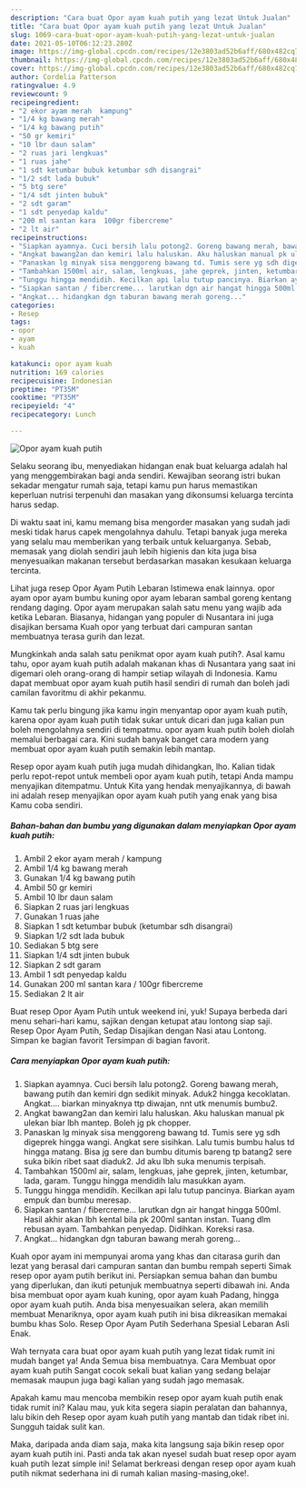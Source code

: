 ```yaml
---
description: "Cara buat Opor ayam kuah putih yang lezat Untuk Jualan"
title: "Cara buat Opor ayam kuah putih yang lezat Untuk Jualan"
slug: 1069-cara-buat-opor-ayam-kuah-putih-yang-lezat-untuk-jualan
date: 2021-05-10T06:12:23.280Z
image: https://img-global.cpcdn.com/recipes/12e3803ad52b6aff/680x482cq70/opor-ayam-kuah-putih-foto-resep-utama.jpg
thumbnail: https://img-global.cpcdn.com/recipes/12e3803ad52b6aff/680x482cq70/opor-ayam-kuah-putih-foto-resep-utama.jpg
cover: https://img-global.cpcdn.com/recipes/12e3803ad52b6aff/680x482cq70/opor-ayam-kuah-putih-foto-resep-utama.jpg
author: Cordelia Patterson
ratingvalue: 4.9
reviewcount: 9
recipeingredient:
- "2 ekor ayam merah  kampung"
- "1/4 kg bawang merah"
- "1/4 kg bawang putih"
- "50 gr kemiri"
- "10 lbr daun salam"
- "2 ruas jari lengkuas"
- "1 ruas jahe"
- "1 sdt ketumbar bubuk ketumbar sdh disangrai"
- "1/2 sdt lada bubuk"
- "5 btg sere"
- "1/4 sdt jinten bubuk"
- "2 sdt garam"
- "1 sdt penyedap kaldu"
- "200 ml santan kara  100gr fibercreme"
- "2 lt air"
recipeinstructions:
- "Siapkan ayamnya. Cuci bersih lalu potong2. Goreng bawang merah, bawang putih dan kemiri dgn sedikit minyak. Aduk2 hingga kecoklatan. Angkat.... biarkan minyaknya ttp diwajan, nnt utk menumis bumbu2."
- "Angkat bawang2an dan kemiri lalu haluskan. Aku haluskan manual pk ulekan biar lbh mantep. Boleh jg pk chopper."
- "Panaskan lg minyak sisa menggoreng bawang td. Tumis sere yg sdh digeprek hingga wangi. Angkat sere sisihkan. Lalu tumis bumbu halus td hingga matang. Bisa jg sere dan bumbu ditumis bareng tp batang2 sere suka bikin ribet saat diaduk2. Jd aku lbh suka menumis terpisah."
- "Tambahkan 1500ml air, salam, lengkuas, jahe geprek, jinten, ketumbar, lada, garam. Tunggu hingga mendidih lalu masukkan ayam."
- "Tunggu hingga mendidih. Kecilkan api lalu tutup pancinya. Biarkan ayam empuk dan bumbu meresap."
- "Siapkan santan / fibercreme... larutkan dgn air hangat hingga 500ml. Hasil akhir akan lbh kental bila pk 200ml santan instan. Tuang dlm rebusan ayam. Tambahkan penyedap. Didihkan. Koreksi rasa."
- "Angkat... hidangkan dgn taburan bawang merah goreng..."
categories:
- Resep
tags:
- opor
- ayam
- kuah

katakunci: opor ayam kuah 
nutrition: 169 calories
recipecuisine: Indonesian
preptime: "PT35M"
cooktime: "PT35M"
recipeyield: "4"
recipecategory: Lunch

---
```



![Opor ayam kuah putih](https://img-global.cpcdn.com/recipes/12e3803ad52b6aff/680x482cq70/opor-ayam-kuah-putih-foto-resep-utama.jpg)

Selaku seorang ibu, menyediakan hidangan enak buat keluarga adalah hal yang menggembirakan bagi anda sendiri. Kewajiban seorang istri bukan sekadar mengatur rumah saja, tetapi kamu pun harus memastikan keperluan nutrisi terpenuhi dan masakan yang dikonsumsi keluarga tercinta harus sedap.

Di waktu  saat ini, kamu memang bisa mengorder masakan yang sudah jadi meski tidak harus capek mengolahnya dahulu. Tetapi banyak juga mereka yang selalu mau memberikan yang terbaik untuk keluarganya. Sebab, memasak yang diolah sendiri jauh lebih higienis dan kita juga bisa menyesuaikan makanan tersebut berdasarkan masakan kesukaan keluarga tercinta. 

Lihat juga resep Opor Ayam Putih Lebaran Istimewa enak lainnya. opor ayam opor ayam bumbu kuning opor ayam lebaran sambal goreng kentang rendang daging. Opor ayam merupakan salah satu menu yang wajib ada ketika Lebaran. Biasanya, hidangan yang populer di Nusantara ini juga disajikan bersama Kuah opor yang terbuat dari campuran santan membuatnya terasa gurih dan lezat.

Mungkinkah anda salah satu penikmat opor ayam kuah putih?. Asal kamu tahu, opor ayam kuah putih adalah makanan khas di Nusantara yang saat ini digemari oleh orang-orang di hampir setiap wilayah di Indonesia. Kamu dapat membuat opor ayam kuah putih hasil sendiri di rumah dan boleh jadi camilan favoritmu di akhir pekanmu.

Kamu tak perlu bingung jika kamu ingin menyantap opor ayam kuah putih, karena opor ayam kuah putih tidak sukar untuk dicari dan juga kalian pun boleh mengolahnya sendiri di tempatmu. opor ayam kuah putih boleh diolah memalui berbagai cara. Kini sudah banyak banget cara modern yang membuat opor ayam kuah putih semakin lebih mantap.

Resep opor ayam kuah putih juga mudah dihidangkan, lho. Kalian tidak perlu repot-repot untuk membeli opor ayam kuah putih, tetapi Anda mampu menyajikan ditempatmu. Untuk Kita yang hendak menyajikannya, di bawah ini adalah resep menyajikan opor ayam kuah putih yang enak yang bisa Kamu coba sendiri.

<!--inarticleads1-->

##### Bahan-bahan dan bumbu yang digunakan dalam menyiapkan Opor ayam kuah putih:

1. Ambil 2 ekor ayam merah / kampung
1. Ambil 1/4 kg bawang merah
1. Gunakan 1/4 kg bawang putih
1. Ambil 50 gr kemiri
1. Ambil 10 lbr daun salam
1. Siapkan 2 ruas jari lengkuas
1. Gunakan 1 ruas jahe
1. Siapkan 1 sdt ketumbar bubuk (ketumbar sdh disangrai)
1. Siapkan 1/2 sdt lada bubuk
1. Sediakan 5 btg sere
1. Siapkan 1/4 sdt jinten bubuk
1. Siapkan 2 sdt garam
1. Ambil 1 sdt penyedap kaldu
1. Gunakan 200 ml santan kara / 100gr fibercreme
1. Sediakan 2 lt air


Buat resep Opor Ayam Putih untuk weekend ini, yuk! Supaya berbeda dari menu sehari-hari kamu, sajikan dengan ketupat atau lontong siap saji. Resep Opor Ayam Putih, Sedap Disajikan dengan Nasi atau Lontong. Simpan ke bagian favorit Tersimpan di bagian favorit. 

<!--inarticleads2-->

##### Cara menyiapkan Opor ayam kuah putih:

1. Siapkan ayamnya. Cuci bersih lalu potong2. Goreng bawang merah, bawang putih dan kemiri dgn sedikit minyak. Aduk2 hingga kecoklatan. Angkat.... biarkan minyaknya ttp diwajan, nnt utk menumis bumbu2.
1. Angkat bawang2an dan kemiri lalu haluskan. Aku haluskan manual pk ulekan biar lbh mantep. Boleh jg pk chopper.
1. Panaskan lg minyak sisa menggoreng bawang td. Tumis sere yg sdh digeprek hingga wangi. Angkat sere sisihkan. Lalu tumis bumbu halus td hingga matang. Bisa jg sere dan bumbu ditumis bareng tp batang2 sere suka bikin ribet saat diaduk2. Jd aku lbh suka menumis terpisah.
1. Tambahkan 1500ml air, salam, lengkuas, jahe geprek, jinten, ketumbar, lada, garam. Tunggu hingga mendidih lalu masukkan ayam.
1. Tunggu hingga mendidih. Kecilkan api lalu tutup pancinya. Biarkan ayam empuk dan bumbu meresap.
1. Siapkan santan / fibercreme... larutkan dgn air hangat hingga 500ml. Hasil akhir akan lbh kental bila pk 200ml santan instan. Tuang dlm rebusan ayam. Tambahkan penyedap. Didihkan. Koreksi rasa.
1. Angkat... hidangkan dgn taburan bawang merah goreng...


Kuah opor ayam ini mempunyai aroma yang khas dan citarasa gurih dan lezat yang berasal dari campuran santan dan bumbu rempah seperti Simak resep opor ayam putih berikut ini. Persiapkan semua bahan dan bumbu yang diperlukan, dan ikuti petunjuk membuatnya seperti dibawah ini. Anda bisa membuat opor ayam kuah kuning, opor ayam kuah Padang, hingga opor ayam kuah putih. Anda bisa menyesuaikan selera, akan memilih membuat Menariknya, opor ayam kuah putih ini bisa dikreasikan memakai bumbu khas Solo. Resep Opor Ayam Putih Sederhana Spesial Lebaran Asli Enak. 

Wah ternyata cara buat opor ayam kuah putih yang lezat tidak rumit ini mudah banget ya! Anda Semua bisa membuatnya. Cara Membuat opor ayam kuah putih Sangat cocok sekali buat kalian yang sedang belajar memasak maupun juga bagi kalian yang sudah jago memasak.

Apakah kamu mau mencoba membikin resep opor ayam kuah putih enak tidak rumit ini? Kalau mau, yuk kita segera siapin peralatan dan bahannya, lalu bikin deh Resep opor ayam kuah putih yang mantab dan tidak ribet ini. Sungguh taidak sulit kan. 

Maka, daripada anda diam saja, maka kita langsung saja bikin resep opor ayam kuah putih ini. Pasti anda tak akan nyesel sudah buat resep opor ayam kuah putih lezat simple ini! Selamat berkreasi dengan resep opor ayam kuah putih nikmat sederhana ini di rumah kalian masing-masing,oke!.

